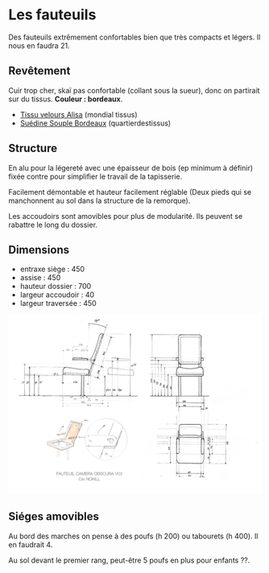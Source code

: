 # Les fauteuils

Des fauteuils extrêmement confortables bien que très compacts et légers. Il nous en faudra 21.

## Revêtement

Cuir trop cher, skaï pas confortable (collant sous la sueur), donc on partirait sur du tissus. **Couleur : bordeaux**.

* [Tissu velours Alisa](https://www.mondialtissus.fr/tissu-velours-alisa-bordeaux-230308.html) (mondial tissus)
* [Suédine Souple Bordeaux](https://quartierdestissus.com/suedine-souple/2366-2905-suedine-souple-bordeaux-3700808623667-suedine-souple-bordeaux-520-69.html) (quartierdestissus)

## Structure

En alu pour la légereté avec une épaisseur de bois (ep minimum à définir) fixée contre pour simplifier le travail de la tapisserie.

Facilement démontable et hauteur facilement réglable (Deux pieds qui se manchonnent au sol dans la structure de la remorque).

Les accoudoirs sont amovibles pour plus de modularité. Ils peuvent se rabattre le long du dossier.

## Dimensions

* entraxe siège : 450
* assise : 450
* hauteur dossier : 700
* largeur accoudoir : 40
* largeur traversée : 450

![fauteuil V02](/contenu/plans/fauteuil_V04.jpeg)


## Siéges amovibles

Au bord des marches on pense à des poufs (h 200) ou tabourets (h 400). Il en faudrait 4.

Au sol devant le premier rang, peut-être 5 poufs en plus pour enfants ??.

